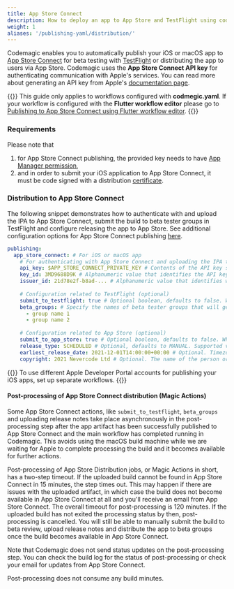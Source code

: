 ```yaml
---
title: App Store Connect
description: How to deploy an app to App Store and TestFlight using codemagic.yaml
weight: 1
aliases: '/publishing-yaml/distribution/'
---
```



Codemagic enables you to automatically publish your iOS or macOS app to [App Store Connect](https://appstoreconnect.apple.com/) for beta testing with [TestFlight](https://developer.apple.com/testflight/) or distributing the app to users via App Store. Codemagic uses the **App Store Connect API key** for authenticating communication with Apple's services. You can read more about generating an API key from Apple's [documentation page](https://developer.apple.com/documentation/appstoreconnectapi/creating_api_keys_for_app_store_connect_api).

{{<notebox>}}
This guide only applies to workflows configured with **codmegic.yaml**. If your workflow is configured with the **Flutter workflow editor** please go to [Publishing to App Store Connect using Flutter workflow editor](../publishing/publishing-to-app-store).
{{</notebox>}}

### Requirements

Please note that

1. for App Store Connect publishing, the provided key needs to have [App Manager permission](https://help.apple.com/app-store-connect/#/deve5f9a89d7),
2. and in order to submit your iOS application to App Store Connect, it must be code signed with a distribution [certificate](https://developer.apple.com/support/certificates/).

### Distribution to App Store Connect

The following snippet demonstrates how to authenticate with and upload the IPA to App Store Connect, submit the build to beta tester groups in TestFlight and configure releasing the app to App Store. See additional configuration options for App Store Connect publishing [here](https://github.com/codemagic-ci-cd/cli-tools/blob/master/docs/app-store-connect/publish.md).


```yaml
publishing:
  app_store_connect: # For iOS or macOS app
    # For authenticating with App Store Connect and uploading the IPA to App Store Connect (required)
    api_key: $APP_STORE_CONNECT_PRIVATE_KEY # Contents of the API key saved as a secure environment variable
    key_id: 3MD9688D9K # Alphanumeric value that identifies the API key, can also reference environment variable such as $APP_STORE_CONNECT_KEY_IDENTIFIER
    issuer_id: 21d78e2f-b8ad-... # Alphanumeric value that identifies who created the API key, can also reference environment variable such as $APP_STORE_CONNECT_ISSUER_ID
    
    # Configuration related to TestFlight (optional)
    submit_to_testflight: true # Optional boolean, defaults to false. Whether or not to submit the uploaded build to TestFlight beta review. Required for distributing to beta groups. Note: This action is performed during post-processing.
    beta_groups: # Specify the names of beta tester groups that will get access to the build once it has passed beta review.
      - group name 1
      - group name 2
    
    # Configuration related to App Store (optional)
    submit_to_app_store: true # Optional boolean, defaults to false. Whether or not to submit the uploaded build to App Store review. Note: This action is performed during post-processing.
    release_type: SCHEDULED # Optional, defaults to MANUAL. Supported values: MANUAL, AFTER_APPROVAL or SCHEDULED
    earliest_release_date: 2021-12-01T14:00:00+00:00 # Optional. Timezone-aware ISO8601 timestamp with hour precision when scheduling the release. This can be only used when release type is set to SCHEDULED. It cannot be set to a date in the past.
    copyright: 2021 Nevercode Ltd # Optional. The name of the person or entity that owns the exclusive rights to your app, preceded by the year the rights were obtained.
```


{{<notebox>}}
To use different Apple Developer Portal accounts for publishing your iOS apps, set up separate workflows.
{{</notebox>}}

#### Post-processing of App Store Connect distribution (Magic Actions)

Some App Store Connect actions, like `submit_to_testflight`, `beta_groups` and uploading release notes take place asynchronously in the post-processing step after the app artifact has been successfully published to App Store Connect and the main workflow has completed running in Codemagic. This avoids using the macOS build machine while we are waiting for Apple to complete processing the build and it becomes available for further actions.

Post-processing of App Store Distribution jobs, or Magic Actions in short, has a two-step timeout. If the uploaded build cannot be found in App Store Connect in 15 minutes, the step times out. This may happen if there are issues with the uploaded artifact, in which case the build does not become available in App Store Connect at all and you'll receive an email from App Store Connect. The overall timeout for post-processing is 120 minutes. If the uploaded build has not exited the processing status by then, post-processing is cancelled. You will still be able to manually submit the build to beta review, upload release notes and distribute the app to beta groups once the build becomes available in App Store Connect.

Note that Codemagic does not send status updates on the post-processing step. You can check the build log for the status of post-processing or check your email for updates from App Store Connect.

Post-processing does not consume any build minutes.
